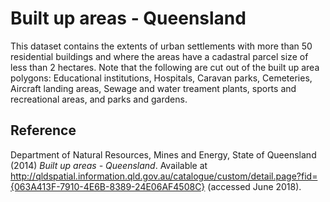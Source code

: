 # Built up areas - Queensland

This dataset contains the extents of urban settlements with more than 50 residential buildings and where the areas have a cadastral parcel size of less than 2 hectares. Note that the following are cut out of the built up area polygons: Educational institutions, Hospitals, Caravan parks, Cemeteries, Aircraft landing areas, Sewage and water treament plants, sports and recreational areas, and parks and gardens.

## Reference

Department of Natural Resources, Mines and Energy, State of Queensland (2014) _Built up areas - Queensland_. Available at http://qldspatial.information.qld.gov.au/catalogue/custom/detail.page?fid={063A413F-7910-4E6B-8389-24E06AF4508C} (accessed June 2018).

